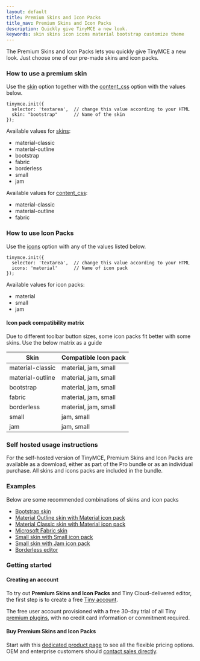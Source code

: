 ```yaml
---
layout: default
title: Premium Skins and Icon Packs
title_nav: Premium Skins and Icon Packs
description: Quickly give TinyMCE a new look.
keywords: skin skins icon icons material bootstrap customize theme
---
```


The Premium Skins and Icon Packs lets you quickly give TinyMCE a new look. Just choose one of our pre-made skins and icon packs.

### How to use a premium skin

Use the [skin]({{site.baseurl}}/configure/editor-appearance/#skin) option together with the [content_css]({{site.baseurl}}/configure/content-appearance/#content_css) option with the values below.

```
tinymce.init({
  selector: 'textarea',  // change this value according to your HTML
  skin: "bootstrap"      // Name of the skin
});
```

Available values for [skins]({{site.baseurl}}/configure/editor-appearance/#skin):

- material-classic
- material-outline
- bootstrap
- fabric
- borderless
- small
- jam

Available values for [content_css]({{site.baseurl}}/configure/content-appearance/#content_css):

- material-classic
- material-outline
- fabric

### How to use Icon Packs

Use the [icons]({{site.baseurl}}/configure/editor-appearance/#icons) option with any of the values listed below.

    tinymce.init({
      selector: 'textarea',  // change this value according to your HTML
      icons: 'material'      // Name of icon pack
    });

Available values for icon packs:

- material
- small
- jam

#### Icon pack compatibility matrix
Due to different toolbar button sizes, some icon packs fit better with some skins. Use the below matrix as a guide

| Skin | Compatible Icon pack |
| --- | --- |
| material-classic | material, jam, small |
| material-outline | material, jam, small |
| bootstrap | material, jam, small |
| fabric | material, jam, small |
| borderless | material, jam, small |
| small | jam, small |
| jam | jam, small |


### Self hosted usage instructions
For the self-hosted version of TinyMCE, Premium Skins and Icon Packs are available as a download, either as part of the Pro bundle or as an individual purchase. All skins and icons packs are included in the bundle.

### Examples
Below are some recommended combinations of skins and icon packs

* [Bootstrap skin]({{site.baseurl}}/enterprise/premium-skins-and-icon-packs/bootstrap-demo/)
* [Material Outline skin with Material icon pack]({{site.baseurl}}/enterprise/premium-skins-and-icon-packs/material-classic-demo/)
* [Material Classic skin with Material icon pack]({{site.baseurl}}/enterprise/premium-skins-and-icon-packs/material-outline-demo/)
* [Microsoft Fabric skin]({{site.baseurl}}/enterprise/premium-skins-and-icon-packs/fabric-demo/)
* [Small skin with Small icon pack]({{site.baseurl}}/enterprise/premium-skins-and-icon-packs/small-demo/)
* [Small skin with Jam icon pack]({{site.baseurl}}/enterprise/premium-skins-and-icon-packs/jam-demo/)
* [Borderless editor]({{site.baseurl}}/enterprise/premium-skins-and-icon-packs/borderless-demo/)

### Getting started

#### Creating an account

To try out **Premium Skins and Icon Packs** and Tiny Cloud-delivered editor, the first step is to create a free [Tiny account](https://www.tiny.cloud/download/).

The free user account provisioned with a free 30-day trial of all Tiny [premium plugins](https://apps.tiny.cloud/product-category/tiny-cloud-extensions/), with no credit card information or commitment required.

#### Buy Premium Skins and Icon Packs

Start with this [dedicated product page](https://apps.tiny.cloud/products/premium-skins-and-icon-packs/) to see all the flexible pricing options. OEM and enterprise customers should [contact sales directly](https://www.tiny.cloud/contact/).
